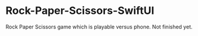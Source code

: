 # Rock-Paper-Scissors-SwiftUI
Rock Paper Scissors game which is playable versus phone.
Not finished yet.
